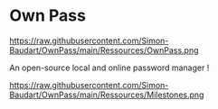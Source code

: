 # Own Pass
https://raw.githubusercontent.com/Simon-Baudart/OwnPass/main/Ressources/OwnPass.png

An open-source local and online password manager !

https://raw.githubusercontent.com/Simon-Baudart/OwnPass/main/Ressources/Milestones.png

